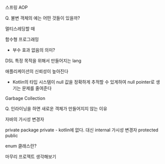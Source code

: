스프링 AOP

Q. 불변 객체의 예는 어떤 것들이 있을까?

멀티스레딩할 때

함수형 프로그래밍

- 부수 효과 없음의 의미?


DSL
특정 목적을 위해서 만들어지는 lang


애플리케이션의 신뢰성이 높아진다

- Kotlin의 타입 시스템이 null 값을 정확하게 추적할 수 있게하여 null pointer로 생기는 문제를 줄여준다

Garbage Collection


Q. 인라이닝을 하면 새로운 객체가 만들어지지 않는 이유

자바의 가시성 변경자

private
package private - kotlin에 없다. 대신 internal 가시성 변경자
protected
public

enum 클래스란?


마무리 프로젝트 생각해보기
